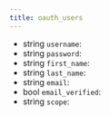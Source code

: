 ```yaml
---
title: oauth_users  
---
```


- string `username`:
- string `password`:
- string `first_name`:
- string `last_name`:
- string `email`:
- bool `email_verified`:
- string `scope`:
